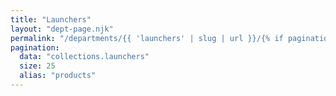 ```yaml
---
title: "Launchers"
layout: "dept-page.njk"
permalink: "/departments/{{ 'launchers' | slug | url }}/{% if pagination.pageNumber > 0 %}{{pagination.pageNumber | plus: 1 }}/{% endif %}"
pagination:
  data: "collections.launchers"
  size: 25
  alias: "products"
---
```



